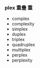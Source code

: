 ### plex 重叠 重

- complex
- complexity
- simplex
- duplex
- triplex
- quadruplex
- multiplex
- perplex
- perplexity